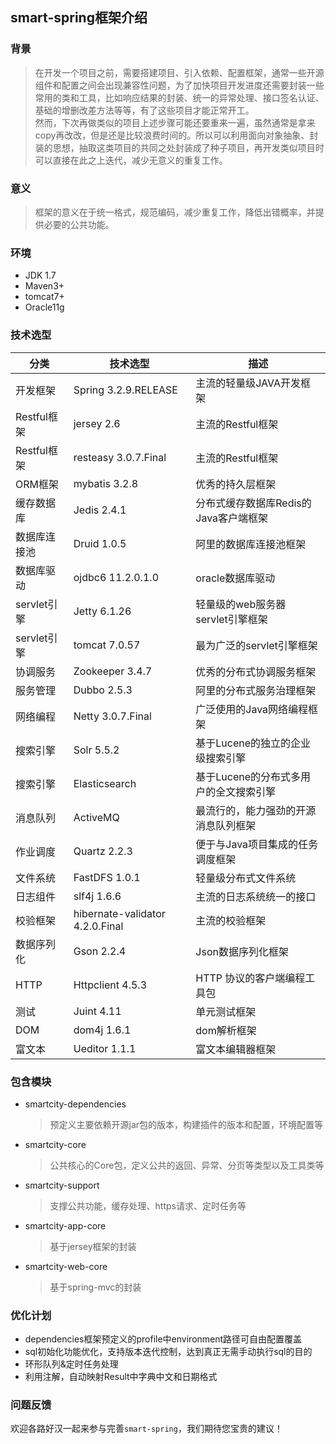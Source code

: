 ## smart-spring框架介绍

### 背景
> 在开发一个项目之前，需要搭建项目、引入依赖、配置框架，通常一些开源组件和配置之间会出现兼容性问题，为了加快项目开发进度还需要封装一些常用的类和工具，比如响应结果的封装、统一的异常处理、接口签名认证、基础的增删改差方法等等，有了这些项目才能正常开工。<br>
> 然而，下次再做类似的项目上述步骤可能还要重来一遍，虽然通常是拿来copy再改改，但是还是比较浪费时间的。所以可以利用面向对象抽象、封装的思想，抽取这类项目的共同之处封装成了种子项目，再开发类似项目时可以直接在此之上迭代，减少无意义的重复工作。

### 意义
> 框架的意义在于统一格式，规范编码，减少重复工作，降低出错概率，并提供必要的公共功能。

### 环境
* JDK 1.7
* Maven3+
* tomcat7+
* Oracle11g

### 技术选型
| 分类 | 技术选型 | 描述 |
| --- | --- | --- |
| 开发框架 | Spring 3.2.9.RELEASE | 主流的轻量级JAVA开发框架 |
| Restful框架 | jersey 2.6 | 主流的Restful框架 |
| Restful框架 | resteasy 3.0.7.Final | 主流的Restful框架 |
| ORM框架 | mybatis 3.2.8 | 优秀的持久层框架 |
| 缓存数据库 | Jedis 2.4.1 | 分布式缓存数据库Redis的Java客户端框架 |
| 数据库连接池 | Druid 1.0.5 | 阿里的数据库连接池框架 |
| 数据库驱动 | ojdbc6 11.2.0.1.0 | oracle数据库驱动 |
| servlet引擎 | Jetty 6.1.26 | 轻量级的web服务器 servlet引擎框架 |
| servlet引擎 | tomcat 7.0.57 | 最为广泛的servlet引擎框架 |
| 协调服务 | Zookeeper 3.4.7 | 优秀的分布式协调服务框架 |
| 服务管理 | Dubbo 2.5.3 | 阿里的分布式服务治理框架 |
| 网络编程 | Netty 3.0.7.Final | 广泛使用的Java网络编程框架 |
| 搜索引擎 | Solr 5.5.2 | 基于Lucene的独立的企业级搜索引擎 |
| 搜索引擎 | Elasticsearch | 基于Lucene的分布式多用户的全文搜索引擎 |
| 消息队列 | ActiveMQ | 最流行的，能力强劲的开源消息队列框架 |
| 作业调度 | Quartz 2.2.3| 便于与Java项目集成的任务调度框架 |
| 文件系统 | FastDFS 1.0.1 | 轻量级分布式文件系统 |
| 日志组件 | slf4j 1.6.6 | 主流的日志系统统一的接口 |
| 校验框架 | hibernate-validator 4.2.0.Final | 主流的校验框架 |
| 数据序列化 | Gson 2.2.4 | Json数据序列化框架 |
| HTTP | Httpclient 4.5.3 | HTTP 协议的客户端编程工具包 |
| 测试| Juint 4.11 | 单元测试框架 |
| DOM | dom4j 1.6.1 | dom解析框架 |
| 富文本 | Ueditor 1.1.1 | 富文本编辑器框架 |

### 包含模块
* smartcity-dependencies
    > 预定义主要依赖开源jar包的版本，构建插件的版本和配置，环境配置等
    
* smartcity-core
    > 公共核心的Core包，定义公共的返回、异常、分页等类型以及工具类等
    
* smartcity-support
    > 支撑公共功能，缓存处理、https请求、定时任务等
    
* smartcity-app-core
    > 基于jersey框架的封装

* smartcity-web-core
    > 基于spring-mvc的封装
    

### 优化计划
* dependencies框架预定义的profile中environment路径可自由配置覆盖
* sql初始化功能优化，支持版本迭代控制，达到真正无需手动执行sql的目的
* 环形队列&定时任务处理
* 利用注解，自动映射Result中字典中文和日期格式

### 问题反馈
欢迎各路好汉一起来参与完善`smart-spring`，我们期待您宝贵的建议！


